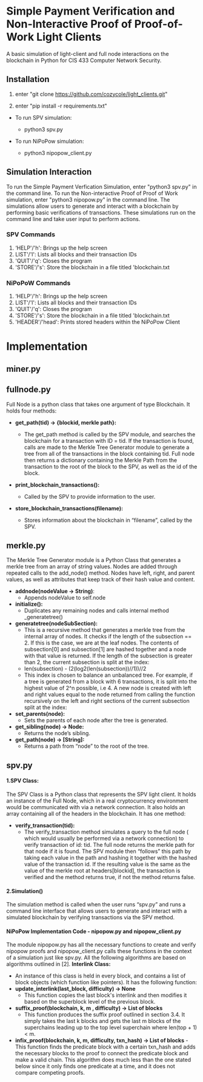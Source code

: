 # Simple Payment Verification and Non-Interactive Proof of Proof-of-Work Light Clients

A basic simulation of light-client and full node interactions on the blockchain in Python for CIS 433 Computer Network Security.

## Installation

1. enter "git clone https://github.com/cozycole/light_clients.git"

2. enter "pip install -r requirements.txt"

- To run SPV simulation:
    - python3 spv.py 

- To run NiPoPow simulation:
    - python3 nipopow_client.py

## Simulation Interaction

To run the Simple Payment Verfication Simulation, enter "python3 spv.py" in the command line. 
To run the Non-interactive Proof of Proof of Work simulation, enter "python3 nipopow.py" in the command line.
The simulations allow users to generate and interact with a blockchain by performing basic verifications of
transactions.  These simulations run on the command line and take user input to perform actions.

### SPV Commands

1. ‘HELP'/'h': Brings up the help screen
2. LIST'/'l': Lists all blocks and their transaction IDs
3. 'QUIT'/'q': Closes the program
4. 'STORE'/'s': Store the blockchain in a file titled 'blockchain.txt

### NiPoPoW Commands

1. ‘HELP'/'h': Brings up the help screen
2. LIST'/'l': Lists all blocks and their transaction IDs
3. 'QUIT'/'q': Closes the program
4. 'STORE'/'s': Store the blockchain in a file titled 'blockchain.txt
5. 'HEADER'/'head': Prints stored headers within the NiPoPow Client

# Implementation

## **miner.py**

## **fullnode.py**
Full Node is a python class that takes one argument of type Blockchain.  It holds four methods:
- **get_path(tid) -> {blockid, merkle path}:**
    - The get_path method is called by the SPV module, and searches the blockchain for a transaction with ID = tid.  If the transaction is found, calls are made to the Merkle Tree Generator module to generate a tree from all of the transactions in the block containing tid.  Full node then returns a dictionary containing the Merkle Path from the transaction to the root of the block to the SPV, as well as the id of the block.

- **print_blockchain_transactions():**
    - Called by the SPV to provide information to the user.
- **store_blockchain_transactions(filename):**
	- Stores information about the blockchain in “filename”, called by the SPV.

## **merkle.py**
The Merkle Tree Generator module is a Python Class that generates a merkle tree from an array of string values.  Nodes are added through repeated calls to the add_node() method.  Nodes have left, right, and parent values, as well as attributes that keep track of their hash value and content.  
- **addnode(nodeValue -> String)**: 
    - Appends nodeValue to self.node
- **initialize():** 
    - Duplicates any remaining nodes and calls internal method _generatetree()
- **generatetree(nodeSubSection):** 
    - This is a recursive method that generates a merkle tree from the internal array of nodes.  It checks if the length of the subsection == 2.  If this is the case, we are at the leaf nodes. The contents of subsection[0] and subsection[1] are hashed together and a node with that value is returned.  If the length of the subsection is greater than 2, the current subsection is split at the index:
    - len(subsection) - (2(log2(len(subsection))//1))//2
    - This index is chosen to balance an unbalanced tree. For example, if a tree is generated from a block with 6 transactions, it is split into the highest value of 2^n possible, i.e 4.  A new node is created with left and right values equal to the node returned from calling the function recursively on the left and right sections of the current subsection split at the index:
- **set_parents(node):** 
    - Sets the parents of each node after the tree is generated.
- **get_sibling(node) -> Node:**
	- Returns the node’s sibling.
- **get_path(node) -> [String]:**
	- Returns a path from “node” to the root of the tree.

## **spv.py**

#### **1.SPV Class:**
The SPV Class is a Python class that represents the SPV light client.  It holds an instance of the Full Node, which in a real cryptocurrency environment would be communicated with via a network connection. It also holds an array containing all of the headers in the blockchain.  It has one method:
- **verify_transaction(tid):**
    - The verify_transaction method simulates a query to the full node ( which would usually be performed via a network connection) to verify transaction of id: tid.  The full node returns the merkle path for that node if it is found.  The SPV module then “follows” this path by taking each value in the path and hashing it together with the hashed value of the transaction id. 
    If the resulting value is the same as the value of the merkle root at headers[blockid], the transaction is verified and the method returns true, if not the method returns false.
#### **2.Simulation()**
The simulation method is called when the user runs “spv.py” and runs a command line interface that allows users to generate and interact with a simulated blockchain by verifying transactions via the SPV method. 

#### **NiPoPow Implementation Code - nipopow.py and nipopow_client.py**
The module nipopow.py has all the necessary functions to create and verify nipopow proofs and nipopow_client.py calls these functions in the context of a simulation just like spv.py. All the following algorithms are based on algorithms outlined in [2]. 
**Interlink Class:**
- An instance of this class is held in every block, and contains a list of block objects (which function like pointers). It has the following function:
- **update_interlink(last_block, difficulty) -> None**
	- This function copies the last block's interlink and then modifies it based on the superblock level of the previous block. 
- **suffix_proof(blockchain, k, m , difficulty) -> List of blocks**
	- This function  produces the suffix proof outlined in section 3.4. It simply takes the last k blocks and gets the last m blocks of the superchains leading up to the top level superchain where len(top + 1) < m.
- **infix_proof(blockchain, k, m, difficulty, txn_hash) -> List of blocks**
	-This function finds the predicate block with a certain txn_hash and adds the necessary blocks to the proof to connect the predicate block and make a valid chain. This algorithm does much less than the one stated below since it only finds one predicate at a time, and it does not compare competing proofs.
